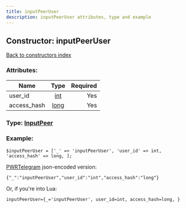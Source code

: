 ```yaml
---
title: inputPeerUser
description: inputPeerUser attributes, type and example
---
```

## Constructor: inputPeerUser  
[Back to constructors index](index.md)



### Attributes:

| Name     |    Type       | Required |
|----------|:-------------:|---------:|
|user\_id|[int](../types/int.md) | Yes|
|access\_hash|[long](../types/long.md) | Yes|



### Type: [InputPeer](../types/InputPeer.md)


### Example:

```
$inputPeerUser = ['_' => 'inputPeerUser', 'user_id' => int, 'access_hash' => long, ];
```  

[PWRTelegram](https://pwrtelegram.xyz) json-encoded version:

```
{"_":"inputPeerUser","user_id":"int","access_hash":"long"}
```


Or, if you're into Lua:  


```
inputPeerUser={_='inputPeerUser', user_id=int, access_hash=long, }

```


